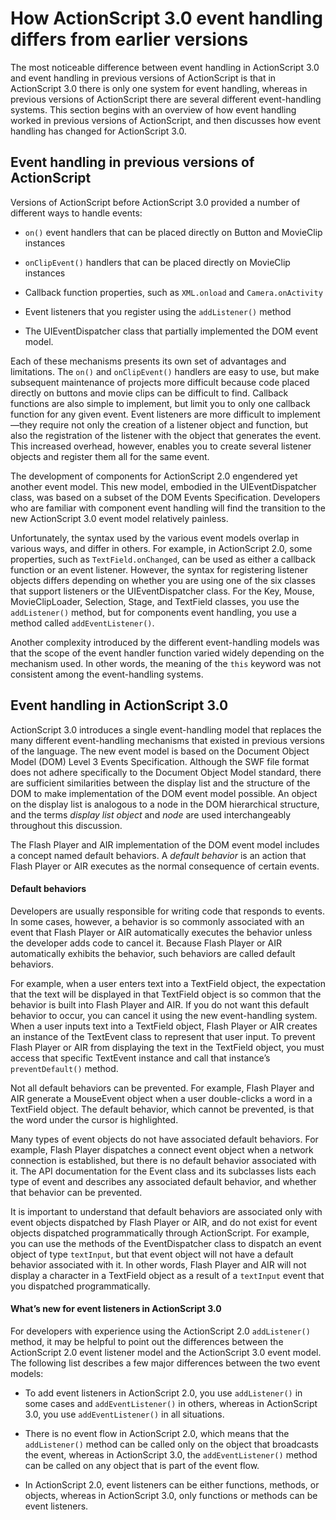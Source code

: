 # How ActionScript 3.0 event handling differs from earlier versions

<div>

The most noticeable difference between event handling in ActionScript 3.0 and
event handling in previous versions of ActionScript is that in ActionScript 3.0
there is only one system for event handling, whereas in previous versions of
ActionScript there are several different event-handling systems. This section
begins with an overview of how event handling worked in previous versions of
ActionScript, and then discusses how event handling has changed for ActionScript
3.0.

</div>

<div>

## Event handling in previous versions of ActionScript

<div>

Versions of ActionScript before ActionScript 3.0 provided a number of different
ways to handle events:

- `on()` event handlers that can be placed directly on Button and MovieClip
  instances

- `onClipEvent()` handlers that can be placed directly on MovieClip instances

- Callback function properties, such as `XML.onload` and `Camera.onActivity`

- Event listeners that you register using the `addListener()` method

- The UIEventDispatcher class that partially implemented the DOM event model.

Each of these mechanisms presents its own set of advantages and limitations. The
`on()` and `onClipEvent()` handlers are easy to use, but make subsequent
maintenance of projects more difficult because code placed directly on buttons
and movie clips can be difficult to find. Callback functions are also simple to
implement, but limit you to only one callback function for any given event.
Event listeners are more difficult to implement—they require not only the
creation of a listener object and function, but also the registration of the
listener with the object that generates the event. This increased overhead,
however, enables you to create several listener objects and register them all
for the same event.

The development of components for ActionScript 2.0 engendered yet another event
model. This new model, embodied in the UIEventDispatcher class, was based on a
subset of the DOM Events Specification. Developers who are familiar with
component event handling will find the transition to the new ActionScript 3.0
event model relatively painless.

Unfortunately, the syntax used by the various event models overlap in various
ways, and differ in others. For example, in ActionScript 2.0, some properties,
such as `TextField.onChanged`, can be used as either a callback function or an
event listener. However, the syntax for registering listener objects differs
depending on whether you are using one of the six classes that support listeners
or the UIEventDispatcher class. For the Key, Mouse, MovieClipLoader, Selection,
Stage, and TextField classes, you use the `addListener()` method, but for
components event handling, you use a method called `addEventListener()`.

Another complexity introduced by the different event-handling models was that
the scope of the event handler function varied widely depending on the mechanism
used. In other words, the meaning of the `this` keyword was not consistent among
the event-handling systems.

</div>

</div>

<div>

## Event handling in ActionScript 3.0

<div>

ActionScript 3.0 introduces a single event-handling model that replaces the many
different event-handling mechanisms that existed in previous versions of the
language. The new event model is based on the Document Object Model (DOM) Level
3 Events Specification. Although the SWF file format does not adhere
specifically to the Document Object Model standard, there are sufficient
similarities between the display list and the structure of the DOM to make
implementation of the DOM event model possible. An object on the display list is
analogous to a node in the DOM hierarchical structure, and the terms _display
list object_ and _node_ are used interchangeably throughout this discussion.

The Flash Player and AIR implementation of the DOM event model includes a
concept named default behaviors. A _default behavior_ is an action that Flash
Player or AIR executes as the normal consequence of certain events.

<div>

#### Default behaviors

Developers are usually responsible for writing code that responds to events. In
some cases, however, a behavior is so commonly associated with an event that
Flash Player or AIR automatically executes the behavior unless the developer
adds code to cancel it. Because Flash Player or AIR automatically exhibits the
behavior, such behaviors are called default behaviors.

For example, when a user enters text into a TextField object, the expectation
that the text will be displayed in that TextField object is so common that the
behavior is built into Flash Player and AIR. If you do not want this default
behavior to occur, you can cancel it using the new event-handling system. When a
user inputs text into a TextField object, Flash Player or AIR creates an
instance of the TextEvent class to represent that user input. To prevent Flash
Player or AIR from displaying the text in the TextField object, you must access
that specific TextEvent instance and call that instance’s `preventDefault()`
method.

Not all default behaviors can be prevented. For example, Flash Player and AIR
generate a MouseEvent object when a user double-clicks a word in a TextField
object. The default behavior, which cannot be prevented, is that the word under
the cursor is highlighted.

Many types of event objects do not have associated default behaviors. For
example, Flash Player dispatches a connect event object when a network
connection is established, but there is no default behavior associated with it.
The API documentation for the Event class and its subclasses lists each type of
event and describes any associated default behavior, and whether that behavior
can be prevented.

It is important to understand that default behaviors are associated only with
event objects dispatched by Flash Player or AIR, and do not exist for event
objects dispatched programmatically through ActionScript. For example, you can
use the methods of the EventDispatcher class to dispatch an event object of type
`textInput`, but that event object will not have a default behavior associated
with it. In other words, Flash Player and AIR will not display a character in a
TextField object as a result of a `textInput` event that you dispatched
programmatically.

</div>

<div>

#### What’s new for event listeners in ActionScript 3.0

For developers with experience using the ActionScript 2.0 `addListener()`
method, it may be helpful to point out the differences between the ActionScript
2.0 event listener model and the ActionScript 3.0 event model. The following
list describes a few major differences between the two event models:

- To add event listeners in ActionScript 2.0, you use `addListener()` in some
  cases and `addEventListener()` in others, whereas in ActionScript 3.0, you use
  `addEventListener()` in all situations.

- There is no event flow in ActionScript 2.0, which means that the
  `addListener()` method can be called only on the object that broadcasts the
  event, whereas in ActionScript 3.0, the `addEventListener()` method can be
  called on any object that is part of the event flow.

- In ActionScript 2.0, event listeners can be either functions, methods, or
  objects, whereas in ActionScript 3.0, only functions or methods can be event
  listeners.

</div>

</div>

</div>
